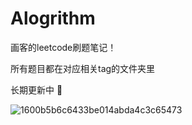 # Alogrithm

画客的leetcode刷题笔记！

所有题目都在对应相关tag的文件夹里

长期更新中 🤣

![1600b5b6c6433be014abda4c3c65473](https://user-images.githubusercontent.com/99656524/196380933-cd4a7ca0-09c9-46c3-aae8-1ee620c14490.jpg)


